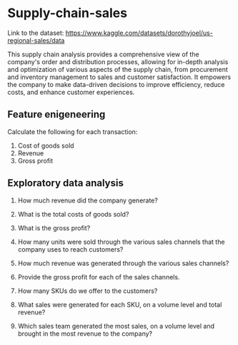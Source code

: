 # Supply-chain-sales

Link to the dataset: https://www.kaggle.com/datasets/dorothyjoel/us-regional-sales/data

This supply chain analysis provides a comprehensive view of the company's order and distribution processes, allowing for in-depth analysis and optimization of various aspects of the supply chain, from procurement and inventory management to sales and customer satisfaction. It empowers the company to make data-driven decisions to improve efficiency, reduce costs, and enhance customer experiences.

## Feature enigeneering 
Calculate the following for each transaction:
1. Cost of goods sold
2. Revenue
3. Gross profit

## Exploratory data analysis
1. How much revenue did the company generate?
2. What is the total costs of goods sold?
3. What is the gross profit?

4. How many units were sold through the various sales channels that the company uses to reach customers?
5. How much revenue was generated through the various sales channels?
6. Provide the gross profit for each of the sales channels.

7. How many SKUs do we offer to the customers?
8. What sales were generated for each SKU, on a volume level and total revenue?

9. Which sales team generated the most sales, on a volume level and brought in the most revenue to the company?
